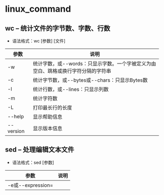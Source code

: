 # linux_command


## wc – 统计文件的字节数、字数、行数

* 语法格式：wc [参数] [文件]

| 参数      | 说明                                                                              |
| --------- | --------------------------------------------------------------------------------- |
| -w        | 统计字数，或--words：只显示字数。一个字被定义为由空白、跳格或换行字符分隔的字符串 |
| -c        | 统计字节数，或--bytes或--chars：只显示Bytes数                                     |
| -l        | 统计行数，或--lines：只显示列数                                                   |
| -m        | 统计字符数                                                                        |
| -L        | 打印最长行的长度                                                                  |
| --help    | 显示帮助信息                                                                      |
| --version | 显示版本信息                                                                      |


## sed – 处理编辑文本文件

* 语法格式：sed [参数]

| 参数                                | 说明                                         |
| ----------------------------------- | -------------------------------------------- |
| -e或--expression=<script>           | 以选项中指定的script来处理输入的文本文件     |
| -f<script文件>或--file=<script文件> | 以选项中指定的script文件来处理输入的文本文件 |
| -h或--help                          | 显示帮助                                     |
| -n或--quiet或--silent               | 仅显示script处理后的结果                     |
| -V或--version                       | 显示版本信息                                 |

```bash
# 删除第一行
sed -i '1d' filename
# 范围删除，删除1-3行
sed -i '1,3d' filename
# 删除第n行
sed -i 'nd' filename
# 将第2-5行的内容取代成为No 2-5 number
nl /dir | sed '2,5c No 2-5 number'
```

## ls – 显示指定工作目录下的内容及属性信息

* 语法格式: ls [选项] [文件]

| 参数 | 说明                                             |
| ---- | ------------------------------------------------ |
| -a   | 显示所有文件及目录 (包括以“.”开头的隐藏文件)     |
| -l   | 使用长格式列出文件及目录信息                     |
| -r   | 将文件以相反次序显示(默认依英文字母次序)         |
| -t   | 根据最后的修改时间排序                           |
| -A   | 同 -a ，但不列出 “.” (当前目录) 及 “..” (父目录) |
| -S   | 根据文件大小排序                                 |
| -R   | 递归列出所有子目录                               |

```bash
# 查看某个文件大小
ls -sh filename

# 列出当前工作目录下所有名称是 “s” 开头的文件 
ls -ltr s*

# 列出当前工作目录下所有文件及目录并以文件的大小进行排序
ls -AS
```

## head

* 语法格式：head [参数] [文件]

| 参数 | 说明                           |
| ---- | ------------------------------ |
| -n   | 后面接数字，代表显示几行的意思 |
| -c   | 指定显示头部内容的字符数       |
| -v   | 总是显示文件名的头信息         |
| -q   | 不显示文件名的头信息           |

```bash
# 显示前两行内容并显示文件头信息
head -v -n 2 test.txt 
==> test.txt <==
hello world
hello linuxcool
```

## watch - 周期性执行命令

* watch[参数] [命令]

| 参数             | 说明                                                                                                                             |
| ---------------- | -------------------------------------------------------------------------------------------------------------------------------- |
| -n/--interval    | watch默认每2秒运行一下程序，可以用-n或-interval来指定间隔的时间                                                                  |
| -d/--differences | 用-d或--differences 选项watch 会高亮显示变化的区域。 而-d=cumulative选项会把变动过的地方(不管最近的那次有没有变动)都高亮显示出来 |
| -t/--no-title    | 关闭watch命令在顶部的时间间隔、命令、当前时间的输出                                                                              |
| -h/--help        | 查看帮助文档                                                                                                                     |

重复执行uptime命令：
`[root@linuxcool ~]# watch uptime`
每隔一秒高亮显示网络链接数的变化情况：
`[root@linuxcool ~]# watch -n 1 -d netstat -ant`
每10秒一次输出系统的平均负载：
`[root@linuxcool ~]# watch -n 10 'cat /proc/loadavg'`
监测磁盘inode和block数目变化情况：
`[root@linuxcool ~]# watch -n 1 "df -i;df"`
监测当前目录中test.txt文件的变化：
`[root@linuxcool ~]# watch -d 'ls -l|grep test.txt'`
每5秒执行 count.sh 并标记变化
`watch -n 5 -d './count.sh'`

## netstat命令 – 显示网络状态

* netstat [参数]

| 参数 | 说明                                     |
| ---- | ---------------------------------------- |
| -a   | 显示所有连线中的Socket                   |
| -p   | 显示正在使用Socket的程序识别码和程序名称 |
| -l   | 仅列出在监听的服务状态                   |
| -t   | 显示TCP传输协议的连线状况                |
| -u   | 显示UDP传输协议的连线状况                |
| -i   | 显示网络界面信息表单                     |
| -r   | 显示路由表信息                           |
| -n   | 直接使用IP地址，不通过域名服务器         |

`netstat -ntlp |grep 9192`

## pwdx pid： 查看当前pid进程启动时的工作目录

## ps eww -p <process_pid> : 返回某个进程的执行时的环境变量和完整的命令行

 ## ps -ef |grep -v 'grep' |grep '/opt/bigdata/bfdscheduler-4.7.0' |awk '{print $2}'